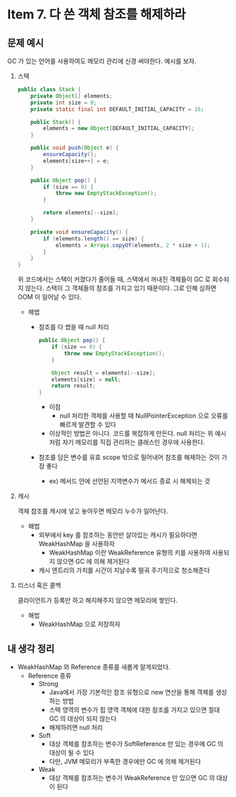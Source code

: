 # Item 7. 다 쓴 객체 참조를 해제하라

## 문제 예시

GC 가 있는 언어를 사용하여도 메모리 관리에 신경 써야한다. 예시를 보자.

1. 스택
    
    ```java
    public class Stack {
    	private Object[] elements;
    	private int size = 0;
    	private static final int DEFAULT_INITIAL_CAPACITY = 16;
    
    	public Stack() {
    		elements = new Object[DEFAULT_INITIAL_CAPACITY];
    	}
    
    	public void push(Object e) {
    		ensureCapacity();
    		elements[size++] = e;
    	}
    
    	public Object pop() {
    		if (size == 0) {
    			throw new EmptyStackException();
    		}
    
    		return elements[--size];
    	}
    
    	private void ensureCapacity() {
    		if (elements.length() == size) {
    			elements = Arrays.copyOf(elements, 2 * size + 1);
    		}
    	}
    }
    ```
    
    위 코드에서는 스택이 커졌다가 줄어들 때, 스택에서 꺼내진 객체들이 GC 로 회수되지 않는다. 스택이 그 객체들의 참조를 가지고 있기 때문이다. 그로 인해 심하면 OOM 이 일어날 수 있다.
    
    - 해법
        - 참조를 다 썼을 때 null 처리
            
            ```java
            public Object pop() {
            	if (size == 0) {
            		throw new EmptyStackException();
            	}
            
            	Object result = elements[--size];
            	elements[size] = null;
            	return result;
            }
            ```
            
            - 이점
                - null 처리한 객체를 사용할 때 NullPointerException 으로 오류를 빠르게 발견할 수 있다
            - 이상적인 방법은 아니다. 코드를 복잡하게 만든다. null 처리는 위 예시처럼 자기 메모리를 직접 관리하는 클래스인 경우에 사용한다.
        - 참조를 담은 변수를 유효 scope 밖으로 밀어내어 참조를 해제하는 것이 가장 좋다
            - ex) 메서드 안에 선언된 지역변수가 메서드 종료 시 해제되는 것
    

2. 캐시
    
    객체 참조를 캐시에 넣고 놓아두면 메모리 누수가 일어난다.
    
    - 해법
        - 외부에서 key 를 참조하는 동안만 살아있는 캐시가 필요하다면 WeakHashMap 을 사용하자
            - WeakHashMap 이란 WeakReference 유형의 키를 사용하여 사용되지 않으면 GC 에 의해 제거된다
        - 캐시 엔트리의 가치를 시간이 지날수록 떨궈 주기적으로 청소해준다


3. 리스너 혹은 콜백
    
    클라이언트가 등록만 하고 해지해주지 않으면 메모리에 쌓인다.
    
    - 해법
        - WeakHashMap 으로 저장하자

## 내 생각 정리

- WeakHashMap 와 Reference 종류를 새롭게 알게되었다.
    - Reference 종류
        - Strong
            - Java에서 가장 기본적인 참조 유형으로 new 연산을 통해 객체를 생성하는 방법
            - 스택 영역의 변수가 힙 영역 객체에 대한 참조를 가지고 있으면 절대 GC 의 대상이 되지 않는다
            - 해제하려면 null 처리
        - Soft
            - 대상 객체를 참조하는 변수가 SoftReference 만 있는 경우에 GC 의 대상이 될 수 있다
            - 다만, JVM 메모리가 부족한 경우에만 GC 에 의해 제거된다
        - Weak
            - 대상 객체를 참조하는 변수가 WeakReference 만 있으면 GC 의 대상이 된다
